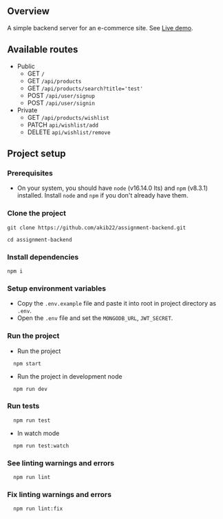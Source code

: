 ## Overview

A simple backend server for an e-commerce site. See [Live demo](https://assignment-shop-backend.herokuapp.com/).

## Available routes

- Public
  - GET `/`
  - GET `/api/products`
  - GET `/api/products/search?title='test'`
  - POST `/api/user/signup`
  - POST `/api/user/signin`
- Private
  - GET `/api/products/wishlist`
  - PATCH `api/wishlist/add`
  - DELETE `api/wishlist/remove`

## Project setup

### Prerequisites

- On your system, you should have `node` (v16.14.0 lts) and `npm` (v8.3.1) installed. Install `node` and `npm` if you don't already have them.

### Clone the project

```
git clone https://github.com/akib22/assignment-backend.git

cd assignment-backend
```

### Install dependencies

```
npm i
```

### Setup environment variables

- Copy the `.env.example` file and paste it into root in project directory as `.env`.
- Open the `.env` file and set the `MONGODB_URL`, `JWT_SECRET`.

### Run the project

- Run the project

```
  npm start
```

- Run the project in development node

```
  npm run dev
```

### Run tests

```
  npm run test
```

- In watch mode

```
  npm run test:watch
```

### See linting warnings and errors

```
  npm run lint
```

### Fix linting warnings and errors

```
  npm run lint:fix
```
